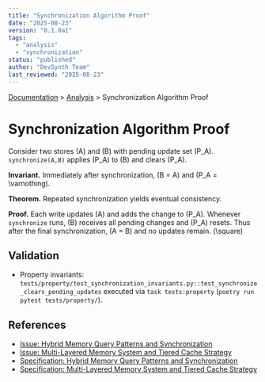 ```yaml
---
title: "Synchronization Algorithm Proof"
date: "2025-08-23"
version: "0.1.0a1"
tags:
  - "analysis"
  - "synchronization"
status: "published"
author: "DevSynth Team"
last_reviewed: "2025-08-23"
---
```

<div class="breadcrumbs">
<a href="../index.md">Documentation</a> &gt; <a href="index.md">Analysis</a> &gt; Synchronization Algorithm Proof
</div>

# Synchronization Algorithm Proof

Consider two stores \(A\) and \(B\) with pending update set \(P_A\).
`synchronize(A,B)` applies \(P_A\) to \(B\) and clears \(P_A\).

**Invariant.** Immediately after synchronization, \(B = A\) and \(P_A = \varnothing\).

**Theorem.** Repeated synchronization yields eventual consistency.

**Proof.** Each write updates \(A\) and adds the change to \(P_A\).
Whenever `synchronize` runs, \(B\) receives all pending changes and \(P_A\) resets.
Thus after the final synchronization, \(A = B\) and no updates remain. \(\square\)

## Validation

- Property invariants: `tests/property/test_synchronization_invariants.py::test_synchronize_clears_pending_updates` executed via `task tests:property` (`poetry run pytest tests/property/`).

## References

- [Issue: Hybrid Memory Query Patterns and Synchronization](../../issues/hybrid-memory-query-patterns-and-synchronization.md)
- [Issue: Multi-Layered Memory System and Tiered Cache Strategy](../../issues/archived/multi-layered-memory-system-and-tiered-cache-strategy.md)
- [Specification: Hybrid Memory Query Patterns and Synchronization](../specifications/hybrid-memory-query-patterns-and-synchronization.md)
- [Specification: Multi-Layered Memory System and Tiered Cache Strategy](../specifications/multi-layered-memory-system-and-tiered-cache-strategy.md)
